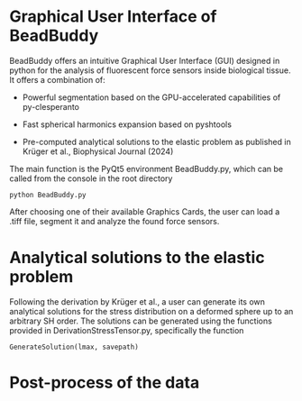# Graphical User Interface of BeadBuddy
BeadBuddy offers an intuitive Graphical User Interface (GUI) designed in python for the analysis of fluorescent force sensors inside biological tissue. It offers a combination of:

* Powerful segmentation based on the GPU-accelerated capabilities of py-clesperanto

* Fast spherical harmonics expansion based on pyshtools

* Pre-computed analytical solutions to the elastic problem as published in Krüger et al., Biophysical Journal (2024)

The main function is the PyQt5 environment BeadBuddy.py, which can be called from the console in the root directory 
```
python BeadBuddy.py
```
After choosing one of their available Graphics Cards, the user can load a .tiff file, segment it and analyze the found force sensors. 

# Analytical solutions to the elastic problem
Following the derivation by Krüger et al., a user can generate its own analytical solutions for the stress distribution on a deformed sphere up to an arbitrary SH order. The solutions can be generated using the functions provided in DerivationStressTensor.py, specifically the function
```
GenerateSolution(lmax, savepath)
```

# Post-process of the data



